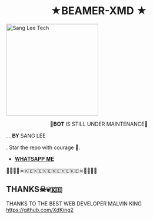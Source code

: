 <h1 align="center"> ★BEAMER-XMD ★ <br></h1>


<a href="https://github.com/beamer254"><img src="https://files.catbox.moe/9ngevx.jpg" width="250"        height="250" alt="Sang Lee Tech"/></a>




<p align="center">
🚀𝐁𝐎𝐓 IS STILL UNDER MAINTENANCE🚀  
         
  
  .  . 𝐁𝐘 SANG LEE  
  
  
  . Star the repo with courage 🌟.




- [𝐖𝐇𝐀𝐓𝐒𝐀𝐏𝐏 𝐌𝐄](https://wa.me/254116266407)


🚀🚀🏴‍☠️☠🇰🇪🇰🇪🇰🇪🇰🇪🇰🇪🇰🇪☠🏴‍☠️🚀🚀


## THANKS☠💀🇰🇪
  


THANKS TO THE BEST WEB DEVELOPER
MALVIN KING 
https://github.com/XdKing2
